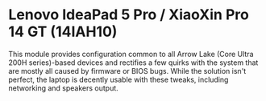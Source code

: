 # Lenovo IdeaPad 5 Pro / XiaoXin Pro 14 GT (14IAH10)

This module provides configuration common to all Arrow Lake (Core Ultra 200H
series)-based devices and rectifies a few quirks with the system that are mostly
all caused by firmware or BIOS bugs. While the solution isn't perfect, the
laptop is decently usable with these tweaks, including networking and speakers
output.
